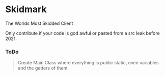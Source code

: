 # Skidmark
The Worlds Most Skidded Client

 Only contribute if your code is god awful or pasted from a src leak before 2021.
 
 
 ### ToDo

> Create Main Class where everything is public static, even variables and the getters of them.
